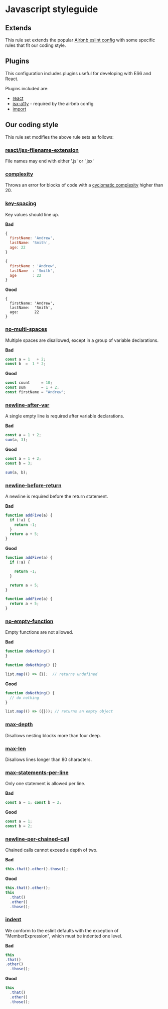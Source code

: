 # Javascript styleguide

## Extends

This rule set extends the popular [Airbnb eslint config](https://github.com/airbnb/javascript)
with some specific rules that fit our coding style.


## Plugins

This configuration includes plugins useful for developing with ES6 and React.

Plugins included are:
* [react](https://github.com/yannickcr/eslint-plugin-react)
* [jsx-a11y](https://github.com/evcohen/eslint-plugin-jsx-a11y) - required by the airbnb config
* [import](https://github.com/benmosher/eslint-plugin-import)

## Our coding style

This rule set modifies the above rule sets as follows:

### [react/jsx-filename-extension](https://github.com/yannickcr/eslint-plugin-react/blob/master/docs/rules/jsx-filename-extension.md)

File names may end with either '.js' or '.jsx'

### [complexity](http://eslint.org/docs/rules/complexity)

Throws an error for blocks of code with a [cyclomatic complexity](https://en.wikipedia.org/wiki/Cyclomatic_complexity) higher than 20.

### [key-spacing](http://eslint.org/docs/rules/key-spacing)

Key values should line up.

**Bad**
```javascript
{
  firstName: 'Andrew',
  lastName: 'Smith',
  age: 22
}

{
  firstName : 'Andrew',
  lastName  : 'Smith',
  age       : 22
}
```

**Good**
```
{
  firstName: 'Andrew',
  lastName:  'Smith',
  age:       22
}
```

### [no-multi-spaces](http://eslint.org/docs/rules/no-multi-spaces)

Multiple spaces are disallowed, except in a group of variable declarations.

**Bad**
```javascript
const a = 1   + 2;
const b  =  1 * 2;
```

**Good**
```javascript
const count     = 10;
const sum       = 1 + 2;
const firstName = "Andrew";
```

### [newline-after-var](http://eslint.org/docs/rules/newline-after-var)

A single empty line is required after variable declarations.

**Bad**
```javascript
const a = 1 + 2;
sum(a, 3);
```

**Good**
```javascript
const a = 1 + 2;
const b = 3;

sum(a, b);
```

### [newline-before-return](http://eslint.org/docs/rules/newline-before-return)

A newline is required before the return statement.

**Bad**
```javascript
function addFive(a) {
  if (!a) {
    return -1;
  }
  return a + 5;
}
```

**Good**
```javascript
function addFive(a) {
  if (!a) {

    return -1;
  }

  return a + 5;
}

function addFive(a) {
  return a + 5;
}
```

### [no-empty-function](http://eslint.org/docs/rules/no-empty-function)

Empty functions are not allowed.

**Bad**
```javascript
function doNothing() {
}

function doNothing() {}

list.map(() => {});  // returns undefined
```

**Good**
```javascript
function doNothing() {
  // do nothing
}

list.map(() => ({})); // returns an empty object
```

### [max-depth](http://eslint.org/docs/rules/max-depth)

Disallows nesting blocks more than four deep.

### [max-len](http://eslint.org/docs/rules/max-len)

Disallows lines longer than 80 characters.

### [max-statements-per-line](http://eslint.org/docs/rules/max-statements-per-line)

Only one statement is allowed per line.

**Bad**
```javascript
const a = 1; const b = 2;
```

**Good**
```javascript
const a = 1;
const b = 2;
```

### [newline-per-chained-call](http://eslint.org/docs/rules/newline-per-chained-call)

Chained calls cannot exceed a depth of two.

**Bad**
```javascript
this.that().other().those();
```

**Good**
```javascript
this.that().other();
this
  .that()
  .other()
  .those();
```

### [indent](http://eslint.org/docs/rules/indent)

We conform to the eslint defaults with the exception of "MemberExpression", which
must be indented one level.

**Bad**
```javascript
this
.that()
.other()
  .those();
```

**Good**
```javascript
this
  .that()
  .other()
  .those();
```
